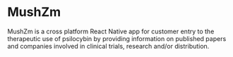 # MushZm

MushZm is a cross platform React Native app for customer entry to the therapeutic use of psilocybin by providing 
information on published papers and companies involved in clinical trials, research and/or distribution.

